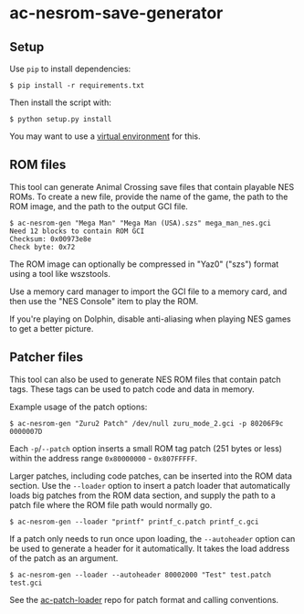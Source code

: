 # ac-nesrom-save-generator

## Setup

Use `pip` to install dependencies:

```
$ pip install -r requirements.txt
```

Then install the script with:

```
$ python setup.py install
```

You may want to use a [virtual environment](https://virtualenv.pypa.io/en/stable/) for this.

## ROM files

This tool can generate Animal Crossing save files that contain playable NES ROMs.
To create a new file, provide the name of the game, the path to the ROM image, and the path
to the output GCI file.

    $ ac-nesrom-gen "Mega Man" "Mega Man (USA).szs" mega_man_nes.gci
    Need 12 blocks to contain ROM GCI
    Checksum: 0x00973e8e
    Check byte: 0x72

The ROM image can optionally be compressed in "Yaz0" ("szs") format using a tool
like wszstools.

Use a memory card manager to import the GCI file to a memory card, and then use
the "NES Console" item to play the ROM.

If you're playing on Dolphin, disable anti-aliasing when playing NES games to
get a better picture.

## Patcher files

This tool can also be used to generate NES ROM files that contain patch tags. These
tags can be used to patch code and data in memory.

Example usage of the patch options:

    $ ac-nesrom-gen "Zuru2 Patch" /dev/null zuru_mode_2.gci -p 80206F9c 0000007D

Each `-p`/`--patch` option inserts a small ROM tag patch (251 bytes or less) within
the address range `0x80000000` - `0x807FFFFF`.

Larger patches, including code patches, can be inserted into the ROM data section.
Use the `--loader` option to insert a patch loader that automatically loads big patches
from the ROM data section, and supply the path to a patch file where the ROM file path
would normally go.

    $ ac-nesrom-gen --loader "printf" printf_c.patch printf_c.gci

If a patch only needs to run once upon loading, the `--autoheader` option
can be used to generate a header for it automatically. It takes the load address
of the patch as an argument.

    $ ac-nesrom-gen --loader --autoheader 80002000 "Test" test.patch test.gci

See the [ac-patch-loader](https://github.com/jamchamb/ac-patch-loader) repo
for patch format and calling conventions.
